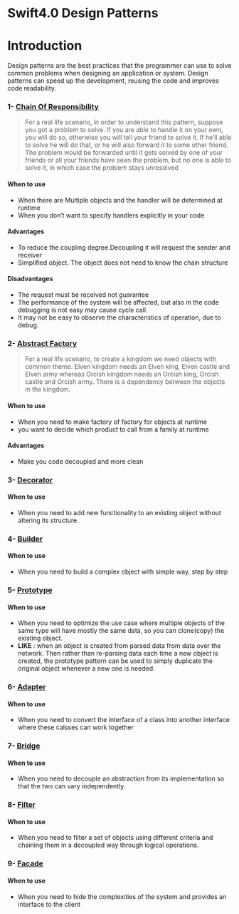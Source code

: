 # Swift4.0 Design Patterns

# Introduction
Design patterns are the best practices that the programmer can use to solve common problems when designing an application or system.
Design patterns can speed up the development, reusing the code and improves code readability.


### 1- [Chain Of Responsibility](https://github.com/deda9/SwiftDesignPatterns/tree/master/ChainOfResponsibility.playground)
>For a real life scenario, in order to understand this pattern, suppose you got a problem to solve. If you are able to handle it on your own, you will do so, otherwise you will tell your friend to solve it. If he’ll able to solve he will do that, or he will also forward it to some other friend. The problem would be forwarded until it gets solved by one of your friends or all your friends have seen the problem, but no one is able to solve it, in which case the problem stays unresolved

#### When to use
- When there are Multiple objects and the handler will be determined at runtime 
- When you don’t want to specify handlers explicitly in your code

#### Advantages
- To reduce the coupling degree.Decoupling it will request the sender and receiver
- Simplified object. The object does not need to know the chain structure

#### Disadvantages
- The request must be received not guarantee
- The performance of the system will be affected, but also in the code debugging is not easy may cause cycle call.
- It may not be easy to observe the characteristics of operation, due to debug.


### 2- [Abstract Factory](https://github.com/deda9/SwiftDesignPatterns/tree/master/AbstractFactory.playground)
>For a real life scenario, to create a kingdom we need objects with common theme. Elven kingdom needs an Elven king, Elven castle and Elven army whereas Orcish kingdom needs an Orcish king, Orcish castle and Orcish army. There is a dependency between the objects in the kingdom.


#### When to use
- When you need to make factory of factory for objects at runtime
- you want to decide which product to call from a family at runtime

#### Advantages
- Make you code decoupled and more clean


### 3- [Decorator](https://github.com/deda9/SwiftDesignPatterns/tree/master/Decorator.playground)

#### When to use
- When you need to add new functionality to an existing object without altering its structure. 


### 4- [Builder](https://github.com/deda9/SwiftDesignPatterns/tree/master/Builder.playground)

#### When to use
- When you need to build a complex object with simple way, step by step


### 5- [Prototype](https://github.com/deda9/SwiftDesignPatterns/tree/master/Prototype.playground)

#### When to use
- When you need to optimize the use case where multiple objects of the same type will have mostly the same data, so you can clone(copy) the existing object.
- **LIKE** : when an object is created from parsed data from data over the network. Then rather than re-parsing data each time a new object is created, the prototype pattern can be used to simply duplicate the original object whenever a new one is needed.


### 6- [Adapter](https://github.com/deda9/SwiftDesignPatterns/tree/master/Adapter.playground)

#### When to use
- When you need to convert the interface of a class into another interface where these calsses can work together


### 7- [Bridge](https://github.com/deda9/SwiftDesignPatterns/tree/master/Bridge.playground)

#### When to use
- When you need to decouple an abstraction from its implementation so that the two can vary independently.


### 8- [Filter](https://github.com/deda9/SwiftDesignPatterns/tree/master/Filter.playground)

#### When to use
- When you need to filter a set of objects using different criteria and chaining them in a decoupled way through logical operations.


### 9- [Facade](https://github.com/deda9/SwiftDesignPatterns/tree/master/Facade.playground)

#### When to use
- When you need to hide the complexities of the system and provides an interface to the client





